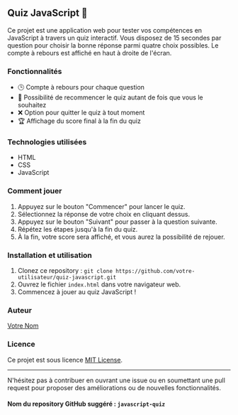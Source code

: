 ## Quiz JavaScript 🧠

Ce projet est une application web pour tester vos compétences en JavaScript à travers un quiz interactif. Vous disposez de 15 secondes par question pour choisir la bonne réponse parmi quatre choix possibles. Le compte à rebours est affiché en haut à droite de l'écran.

### Fonctionnalités

- 🕒 Compte à rebours pour chaque question
- 🔄 Possibilité de recommencer le quiz autant de fois que vous le souhaitez
- ❌ Option pour quitter le quiz à tout moment
- 🏆 Affichage du score final à la fin du quiz

### Technologies utilisées

- HTML
- CSS
- JavaScript

### Comment jouer

1. Appuyez sur le bouton "Commencer" pour lancer le quiz.
2. Sélectionnez la réponse de votre choix en cliquant dessus.
3. Appuyez sur le bouton "Suivant" pour passer à la question suivante.
4. Répétez les étapes jusqu'à la fin du quiz.
5. À la fin, votre score sera affiché, et vous aurez la possibilité de rejouer.

### Installation et utilisation

1. Clonez ce repository : `git clone https://github.com/votre-utilisateur/quiz-javascript.git`
2. Ouvrez le fichier `index.html` dans votre navigateur web.
3. Commencez à jouer au quiz JavaScript !

### Auteur

[Votre Nom](https://github.com/votre-utilisateur)

### Licence

Ce projet est sous licence [MIT License](LICENSE).

---

N'hésitez pas à contribuer en ouvrant une issue ou en soumettant une pull request pour proposer des améliorations ou de nouvelles fonctionnalités.

#### Nom du repository GitHub suggéré : `javascript-quiz`

